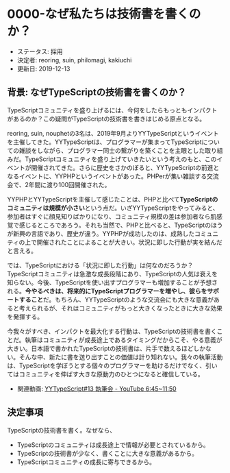 # 0000-なぜ私たちは技術書を書くのか？

* ステータス: 採用
* 決定者: reoring, suin, philomagi, kakiuchi
* 更新日: 2019-12-13

## 背景: なぜTypeScriptの技術書を書くのか？

TypeScriptコミュニティを盛り上げるには、今何をしたらもっともインパクトがあるのか？この疑問がTypeScriptの技術書を書きはじめる原点となる。

reoring, suin, nouphetの3名は、2019年9月よりYYTypeScriptというイベントを主催してきた。YYTypeScriptは、プログラマーが集まってTypeScriptについての雑談をしながら、プログラマー同士の繋がりを築くことを主眼とした取り組みだ。TypeScriptコミュニティを盛り上げていきたいという考えのもと、このイベントが開催されてきた。さらに歴史をさかのぼると、YYTypeScriptの前進となるイベントに、YYPHPというイベントがあった。PHPerが集い雑談する交流会で、2年間に渡り100回開催された。

YYPHPとYYTypeScriptを主催して感じたことは、PHPと比べて**TypeScriptのコミュニティは規模が小さい**という点だ。いざYYTypeScriptをやってみると、参加者はすぐに顔見知りばかりになり、コミュニティ規模の差は参加者なら肌感覚で感じるところであろう。それも当然で、PHPと比べると、TypeScriptのほうが新興の言語であり、歴史が違う。YYPHPが成功したのは、成熟したコミュニティの上で開催されたことによることが大きい。状況に即した行動が実を結んだと言える。

では、TypeScriptにおける「状況に即した行動」は何なのだろうか？TypeScriptコミュニティは急激な成長段階にあり、TypeScriptの人気は衰えを知らない。今後、TypeScriptを使い出すプログラマーも増加することが予想される。**今やるべきは、将来的にTypeScriptプログラマーを増やし、彼らをサポートすること**だ。もちろん、YYTypeScriptのような交流会にも大きな意義があると考えられるが、それはコミュニティがもっと大きくなったときに大きな効果を発揮する。

今我々がすべき、インパクトを最大化する行動は、TypeScriptの技術書を書くことだ。執筆はコミュニティが成長途上であるタイミングだからこそ、やる意義が大きい。日本語で書かれたTypeScriptの技術書は、片手で数えるほどしかない。そんな中、新たに書を送り出すことの価値は計り知れない。我々の執筆活動は、TypeScriptを学ぼうとする個々のプログラマーを助けるだけでなく、引いてはコミュニティを伸ばす大きな原動力のひとつになると確信している。

* 関連動画: [YYTypeScript\#13 執筆会 - YouTube 6:45~11:50](https://youtu.be/zYiazS4h5e8?t=406)

## 決定事項

TypeScriptの技術書を書く。なぜなら、

* TypeScriptのコミュニティは成長途上で情報が必要とされているから。
* TypeScriptの技術書が少なく、書くことに大きな意義があるから。
* TypeScriptコミュニティの成長に寄与できるから。

